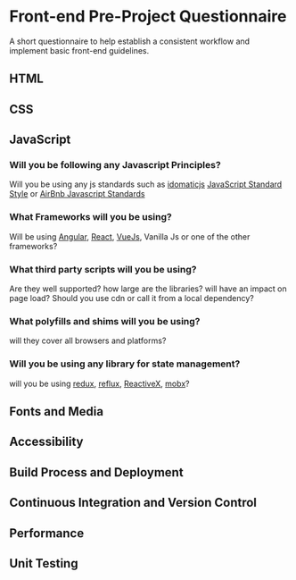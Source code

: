# Front-end Pre-Project Questionnaire
A short questionnaire to help establish a consistent workflow and implement basic front-end guidelines. 


## HTML


## CSS


## JavaScript

### Will you be following any Javascript Principles?
Will you be using any js standards such as [idomaticjs](https://github.com/rwaldron/idiomatic.js/) [JavaScript Standard Style](https://standardjs.com/) or [AirBnb Javascript Standards](https://github.com/airbnb/javascript)
### What Frameworks will you be using?
Will be using [Angular](https://angular.io/), [React](https://facebook.github.io/react/), [VueJs](https://vuejs.org/), Vanilla Js or one of the other frameworks?
### What third party scripts will you be using?
Are they well supported?
how large are the libraries? will have an impact on page load?
Should you use cdn or call it from a local dependency?
### What polyfills and shims will you be using?
will they cover all browsers and platforms?
### Will you be using any library for state management?
will you be using [redux](http://redux.js.org/), [reflux](https://github.com/reflux/refluxjs), [ReactiveX](http://reactivex.io/), [mobx](https://github.com/mobxjs/mobx)?

## Fonts and Media


## Accessibility



## Build Process and Deployment


## Continuous Integration and Version Control


## Performance


## Unit Testing
